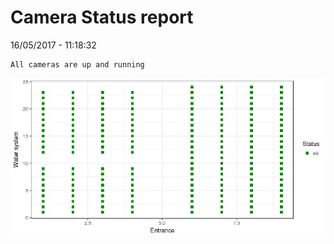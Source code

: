 Camera Status report
================
16/05/2017 - 11:18:32

    All cameras are up and running

![](camreport_files/figure-markdown_github/unnamed-chunk-2-1.png)
